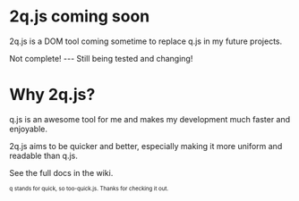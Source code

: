 # 2q.js coming soon
2q.js is a DOM tool coming sometime to replace q.js in my future projects.

Not complete! --- Still being tested and changing!

# Why 2q.js?
q.js is an awesome tool for me and makes my development much faster and enjoyable.

2q.js aims to be quicker and better, especially making it more uniform and readable than q.js.

See the full docs in the wiki.

<sub><sup>q stands for quick, so too-quick.js. Thanks for checking it out.</sup></sub>
